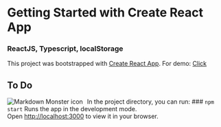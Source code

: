 # Getting Started with Create React App

### ReactJS, Typescript, localStorage

This project was bootstrapped with [Create React App](https://github.com/facebook/create-react-app).  For demo: [Click](https://demo-trading-crypto.vercel.app/)

   ## To Do
     

 <img src="https://i.hizliresim.com/fdhb0ou.pngg"
     alt="Markdown Monster icon"
     style="float: left; margin-right: 10px;" />
     
In the project directory, you can run: ### `npm start` Runs the app in the development mode.\
Open [http://localhost:3000](http://localhost:3000) to view it in your browser.
